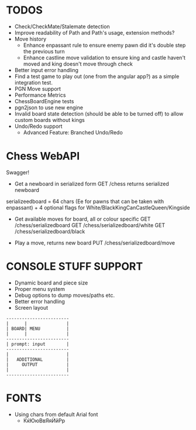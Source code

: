 ﻿# TODOS

* Check/CheckMate/Stalemate detection
* Improve readability of Path and Path's usage, extension methods?
* Move history
	* Enhance enpassant rule to ensure enemy pawn did it's double step the previous turn
	* Enhance castline move validation to ensure king and castle haven't moved and king doesn't move through check
* Better input error handling
* Find a test game to play out (one from the angular app?) as a simple integration test.
* PGN Move support
* Performance Metrics
* ChessBoardEngine tests
* pgn2json to use new engine
* Invalid board state detection (should be able to be turned off) to allow custom boards without kings
* Undo/Redo support
	* Advanced Feature: Branched Undo/Redo

# Chess WebAPI
Swagger!

* Get a newboard in serialized form
GET /chess
returns serialized newboard

serializeedboard  = 64 chars (Ee for pawns that can be taken with enpassant)
					+ 4 optional flags for White/BlackKingCanCastleQueen/Kingside 

* Get available moves for board, all or colour specific
GET /chess/serializedboard
GET /chess/serializedboard/white
GET /chess/serializedboard/black


* Play a move, returns new board
PUT /chess/serializedboard/move


# CONSOLE STUFF SUPPORT

* Dynamic board and piece size
* Proper menu system
*	Debug options to dump moves/paths etc.
* Better error handling
* Screen layout
```
------------------------
|      |               |
| BOARD| MENU          |
|      |               |
------------------------
| prompt: input        |
------------------------
|                      |
|   ADDITIONAL         |
|     OUTPUT           |
|                      |
------------------------
```



# FONTS
* Using chars from default Arial font
	* ЌќЮюВвЯяЍйРр
